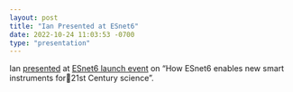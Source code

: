 ```yaml
---
layout: post
title: "Ian Presented at ESnet6"
date: 2022-10-24 11:03:53 -0700
type: "presentation"
---
```


Ian [presented](https://www.slideshare.net/ssuser6a41e4/esnet6-and-smart-instruments) at [ESnet6 launch event](https://www.hpcwire.com/2022/10/11/esnet6-launches-heralding-a-new-era-in-scientific-networking/) on “How ESnet6 enables new smart instruments for21st Century science”.